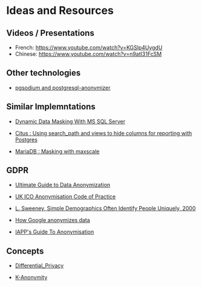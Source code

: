 Ideas and Resources
================================================================================

Videos / Presentations
--------------------------------------------------------------------------------

* French: https://www.youtube.com/watch?v=KGSlp4UygdU
* Chinese: https://www.youtube.com/watch?v=n9atI31FcSM

Other technologies
--------------------------------------------------------------------------------

* [pgsodium and postgresql-anonymizer](https://github.com/michelp/pgsodium/blob/michelp/anonymizer-example/example/PgSodiumAnonymizer.ipynb)

Similar Implemntations
--------------------------------------------------------------------------------

* [Dynamic Data Masking With MS SQL Server](https://docs.microsoft.com/en-us/sql/relational-databases/security/dynamic-data-masking)

* [Citus : Using search_path and views to hide columns for reporting with Postgres](https://www.citusdata.com/blog/2018/07/03/masking-columns-in-postgresql/)

* [MariaDB : Masking with maxscale](https://mariadb.com/kb/en/mariadb-enterprise/mariadb-maxscale-21-masking/)


GDPR
--------------------------------------------------------------------------------

* [Ultimate Guide to Data Anonymization](https://piwik.pro/blog/the-ultimate-guide-to-data-anonymization-in-analytics/)

* [UK ICO Anonymisation Code of Practice](https://ico.org.uk/media/1061/anonymisation-code.pdf)

* [L. Sweeney, Simple Demographics Often Identify People Uniquely, 2000](https://dataprivacylab.org/projects/identifiability/paper1.pdf)

* [How Google anonymizes data](https://policies.google.com/technologies/anonymization?hl=en)

* [IAPP's Guide To Anonymisation](https://iapp.org/media/pdf/resource_center/Guide_to_Anonymisation.pdf)


Concepts
--------------------------------------------------------------------------------

* [Differential_Privacy](https://en.wikipedia.org/wiki/Differential_Privacy)

* [K-Anonymity](https://en.wikipedia.org/wiki/K-anonymity)
